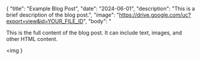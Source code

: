{
  "title": "Example Blog Post",
  "date": "2024-06-01",
  "description": "This is a brief description of the blog post.",
  "image": "https://drive.google.com/uc?export=view&id=YOUR_FILE_ID",
  "body": "<p>This is the full content of the blog post. It can include text, images, and other HTML content.</p><p><img
}
